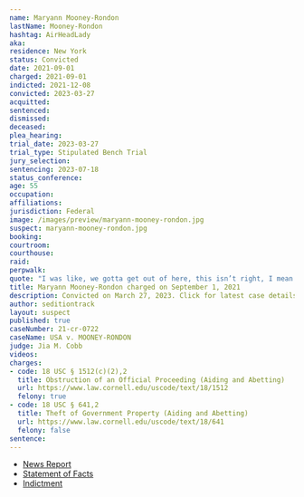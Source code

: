 ```yaml
---
name: Maryann Mooney-Rondon
lastName: Mooney-Rondon
hashtag: AirHeadLady
aka:
residence: New York
status: Convicted
date: 2021-09-01
charged: 2021-09-01
indicted: 2021-12-08
convicted: 2023-03-27
acquitted:
sentenced:
dismissed:
deceased:
plea_hearing:
trial_date: 2023-03-27
trial_type: Stipulated Bench Trial
jury_selection:
sentencing: 2023-07-18
status_conference:
age: 55
occupation:
affiliations:
jurisdiction: Federal
image: /images/preview/maryann-mooney-rondon.jpg
suspect: maryann-mooney-rondon.jpg
booking:
courtroom:
courthouse:
raid:
perpwalk:
quote: "I was like, we gotta get out of here, this isn’t right, I mean he scared the crap out of me."
title: Maryann Mooney-Rondon charged on September 1, 2021
description: Convicted on March 27, 2023. Click for latest case details.
author: seditiontrack
layout: suspect
published: true
caseNumber: 21-cr-0722
caseName: USA v. MOONEY-RONDON
judge: Jia M. Cobb
videos:
charges:
- code: 18 USC § 1512(c)(2),2
  title: Obstruction of an Official Proceeding (Aiding and Abetting)
  url: https://www.law.cornell.edu/uscode/text/18/1512
  felony: true
- code: 18 USC § 641,2
  title: Theft of Government Property (Aiding and Abetting)
  url: https://www.law.cornell.edu/uscode/text/18/641
  felony: false
sentence:
---
```

- [News Report](https://www.wwnytv.com/2021/10/01/watertown-man-his-mother-facing-federal-charges-jan-6th-capitol-riot/)
- [Statement of Facts](https://extremism.gwu.edu/sites/g/files/zaxdzs2191/f/Maryann%20Mooney-Rondon%20and%20Rafael%20Rondon%20Statement%20of%20Facts.pdf)
- [Indictment](https://extremism.gwu.edu/sites/g/files/zaxdzs2191/f/Maryann%20Mooney-Rondon%20and%20Rafael%20Rondon%20Indictment.pdf)
